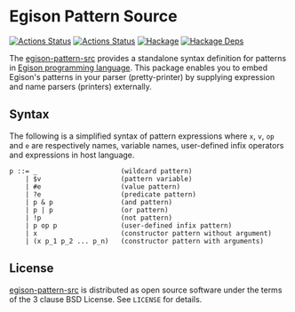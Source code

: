 # Egison Pattern Source

[![Actions Status](https://github.com/egison/egison-pattern-src/workflows/latest/badge.svg)](https://github.com/egison/egison-pattern-src/actions?workflow=latest)
[![Actions Status](https://github.com/egison/egison-pattern-src/workflows/release/badge.svg)](https://github.com/egison/egison-pattern-src/actions?workflow=release)
[![Hackage](https://img.shields.io/hackage/v/egison-pattern-src.svg)](https://hackage.haskell.org/package/egison-pattern-src)
[![Hackage Deps](https://img.shields.io/hackage-deps/v/egison-pattern-src.svg)](http://packdeps.haskellers.com/reverse/egison-pattern-src)

The [egison-pattern-src](https://hackage.haskell.org/package/egison-pattern-src) provides a standalone syntax definition for patterns in [Egison programming language](https://www.egison.org/).
This package enables you to embed Egison's patterns in your parser (pretty-printer) by supplying expression and name parsers (printers) externally.

## Syntax

The following is a simplified syntax of pattern expressions where `x`, `v`, `op` and `e` are respectively names, variable names, user-defined infix operators and expressions in host language.

```
p ::= _                     (wildcard pattern)
    | $v                    (pattern variable)
    | #e                    (value pattern)
    | ?e                    (predicate pattern)
    | p & p                 (and pattern)
    | p | p                 (or pattern)
    | !p                    (not pattern)
    | p op p                (user-defined infix pattern)
    | x                     (constructor pattern without argument)
    | (x p_1 p_2 ... p_n)   (constructor pattern with arguments)
```

## License

[egison-pattern-src](https://hackage.haskell.org/package/egison-pattern-src) is distributed as open source software under the terms of the 3 clause BSD License. See `LICENSE` for details.
